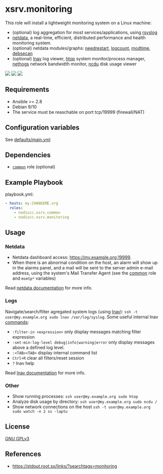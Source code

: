 # xsrv.monitoring

This role will install a lightweight monitoring system on a Linux machine:
 - (optional) log aggregation for most services/applications, using [rsyslog](https://en.wikipedia.org/wiki/Rsyslog)
 - [netdata](https://my-netdata.io/), a real-time, efficient, distributed performance and health monitoring system.
 - (optional) netdata modules/graphs: [needrestart](https://gitlab.com/nodiscc/netdata-needrestart), [logcount](https://gitlab.com/nodiscc/netdata-logcount), [modtime](https://gitlab.com/nodiscc/netdata-modtime), [debsecan](https://gitlab.com/nodiscc/netdata-debsecan)
 - (optional) [lnav](http://lnav.org/) log viewer, [htop](https://hisham.hm/htop/) system monitor/process manager, [nethogs](https://github.com/raboof/nethogs) network bandwidth monitor, [ncdu](https://en.wikipedia.org/wiki/Ncdu) disk usage viewer

[![](https://screenshots.debian.net/screenshots/000/015/229/thumb.png)](https://screenshots.debian.net/package/netdata)
[![](https://screenshots.debian.net/screenshots/000/010/371/thumb.png)](https://screenshots.debian.net/package/lnav)
[![](https://screenshots.debian.net/screenshots/000/014/778/thumb.png)](https://screenshots.debian.net/package/htop)

Requirements
------------

- Ansible >= 2.8
- Debian 9/10
- The service must be reaschable on port tcp/19999 (firewall/NAT)


Configuration variables
-----------------------

See [defaults/main.yml](defaults/main.yml)


Dependencies
------------

- [`common`](https://gitlab.com/nodiscc/ansible-xsrv-common) role (optional)


Example Playbook
----------------

playbook.yml:

```yaml
- hosts: my.CHANGEME.org
  roles:
    - nodiscc.xsrv.common
    - nodiscc.xsrv.monitoring
```

Usage
-----

### Netdata

- Netdata dashboard access: https://my.example.org:19999.
- When there is an abnormal condition on the host, an alarm will show up in the alarms panel, and a mail will be sent to the server admin e-mail address, using the system's Mail Transfer Agent (see the [common](../common) role and `msmtp*` variables)

Read [netdata documentation](https://docs.netdata.cloud/) for more info.

### Logs

Navigate/search/filter agregated system logs (using [lnav](https://lnav.org/)): `ssh -t user@my.example.org sudo lnav /var/log/syslog`. Some useful internal lnav [commands](https://lnav.readthedocs.io/en/latest/):

- `:filter-in <expression>` only display messages matching filter expression
- `:set-min-log-level debug|info|warning|error` only display messages above a defined log level.
- `:<TAB><TAB>` display internal command list
- `Ctrl+R` clear all filters/reset session
- `?` lnav help

Read [lnav documentation](https://lnav.readthedocs.io/) for more info.

### Other

- Show running processes: `ssh user@my.example.org sudo htop`
- Analyze disk usage by directory: `ssh user@my.example.org sudo ncdu /`
- Show network connections on the host `ssh -t user@my.example.org sudo watch -n 2 ss -laptu`


License
-------

[GNU GPLv3](../../LICENSE)


References
-----------------

- https://stdout.root.sx/links/?searchtags=monitoring

